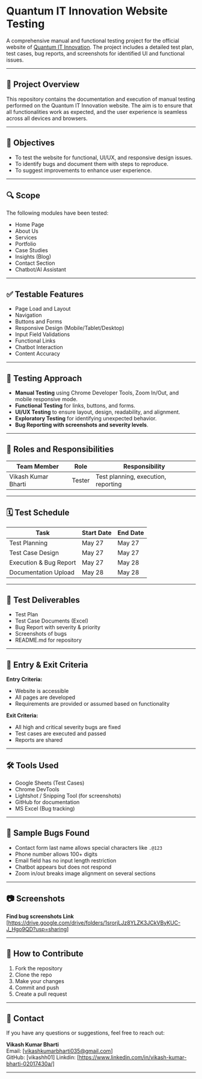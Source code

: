 # Quantum IT Innovation Website Testing

A comprehensive manual and functional testing project for the official website of [Quantum IT Innovation](https://quantumitinnovation.com/). The project includes a detailed test plan, test cases, bug reports, and screenshots for identified UI and functional issues.

---

## 📌 Project Overview

This repository contains the documentation and execution of manual testing performed on the Quantum IT Innovation website. The aim is to ensure that all functionalities work as expected, and the user experience is seamless across all devices and browsers.

---



## 🎯 Objectives

- To test the website for functional, UI/UX, and responsive design issues.
- To identify bugs and document them with steps to reproduce.
- To suggest improvements to enhance user experience.

---

## 🔍 Scope

The following modules have been tested:
- Home Page
- About Us
- Services
- Portfolio
- Case Studies
- Insights (Blog)
- Contact Section
- Chatbot/AI Assistant

---

## ✅ Testable Features

- Page Load and Layout
- Navigation
- Buttons and Forms
- Responsive Design (Mobile/Tablet/Desktop)
- Input Field Validations
- Functional Links
- Chatbot Interaction
- Content Accuracy

---

## 🧪 Testing Approach

- **Manual Testing** using Chrome Developer Tools, Zoom In/Out, and mobile responsive mode.
- **Functional Testing** for links, buttons, and forms.
- **UI/UX Testing** to ensure layout, design, readability, and alignment.
- **Exploratory Testing** for identifying unexpected behavior.
- **Bug Reporting with screenshots and severity levels**.

---

## 👥 Roles and Responsibilities

| Team Member         | Role              | Responsibility                          |
|---------------------|-------------------|------------------------------------------|
| Vikash Kumar Bharti | Tester            | Test planning, execution, reporting      |


---

## 🗓️ Test Schedule

| Task                    | Start Date | End Date   |
|-------------------------|------------|------------|
| Test Planning           | May 27     | May 27     |
| Test Case Design        | May 27     | May 27     |
| Execution & Bug Report  | May 27     | May 28     |
| Documentation Upload    | May 28     | May 28     |

---

## 📄 Test Deliverables

- Test Plan
- Test Case Documents (Excel)
- Bug Report with severity & priority
- Screenshots of bugs
- README.md for repository

---

## 🚦 Entry & Exit Criteria

**Entry Criteria:**
- Website is accessible
- All pages are developed
- Requirements are provided or assumed based on functionality

**Exit Criteria:**
- All high and critical severity bugs are fixed
- Test cases are executed and passed
- Reports are shared

---

## 🛠️ Tools Used

- Google Sheets (Test Cases)
- Chrome DevTools
- Lightshot / Snipping Tool (for screenshots)
- GitHub for documentation
- MS Excel (Bug tracking)

---

## 🐞 Sample Bugs Found

- Contact form last name allows special characters like `.@123`
- Phone number allows 100+ digits
- Email field has no input length restriction
- Chatbot appears but does not respond
- Zoom in/out breaks image alignment on several sections

---

## 📷 Screenshots

**Find bug screenshots Link**
[https://drive.google.com/drive/folders/1srorjLJz8YLZK3JCkVByKUC-J_Hgo9QD?usp=sharing]

---

## 🤝 How to Contribute

1. Fork the repository
2. Clone the repo
3. Make your changes
4. Commit and push
5. Create a pull request

---

## 📧 Contact

If you have any questions or suggestions, feel free to reach out:

**Vikash Kumar Bharti**  
Email: [vikashkumarbharti035@gmail.com]  
GitHub: [vikashh01]
Linkdin: [https://www.linkedin.com/in/vikash-kumar-bharti-02017430a/]


---



